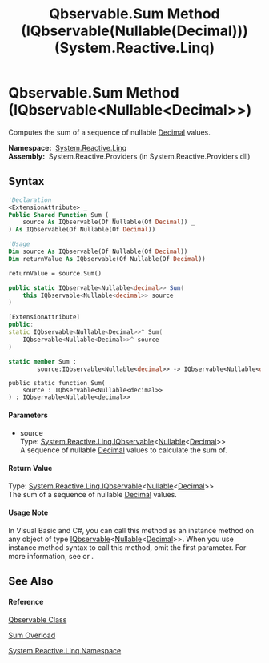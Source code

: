 ﻿---
title: Qbservable.Sum Method (IQbservable(Nullable(Decimal))) (System.Reactive.Linq)
TOCTitle: Sum Method (IQbservable(Nullable(Decimal)))
ms:assetid: M:System.Reactive.Linq.Qbservable.Sum(System.Reactive.Linq.IQbservable{System.Nullable{System.Decimal}})
ms:mtpsurl: https://msdn.microsoft.com/en-us/library/system.reactive.linq.qbservable.sum(v=VS.103)
ms:contentKeyID: 36068379
ms.date: 06/28/2011
mtps_version: v=VS.103
dev_langs:
- vb
- csharp
- c++
- fsharp
- jscript
---

# Qbservable.Sum Method (IQbservable\<Nullable\<Decimal\>\>)

Computes the sum of a sequence of nullable [Decimal](https://msdn.microsoft.com/en-us/library/1k2e8atx) values.

**Namespace:**  [System.Reactive.Linq](hh211929\(v=vs.103\).md)  
**Assembly:**  System.Reactive.Providers (in System.Reactive.Providers.dll)

## Syntax

``` vb
'Declaration
<ExtensionAttribute> _
Public Shared Function Sum ( _
    source As IQbservable(Of Nullable(Of Decimal)) _
) As IQbservable(Of Nullable(Of Decimal))
```

``` vb
'Usage
Dim source As IQbservable(Of Nullable(Of Decimal))
Dim returnValue As IQbservable(Of Nullable(Of Decimal))

returnValue = source.Sum()
```

``` csharp
public static IQbservable<Nullable<decimal>> Sum(
    this IQbservable<Nullable<decimal>> source
)
```

``` c++
[ExtensionAttribute]
public:
static IQbservable<Nullable<Decimal>>^ Sum(
    IQbservable<Nullable<Decimal>>^ source
)
```

``` fsharp
static member Sum : 
        source:IQbservable<Nullable<decimal>> -> IQbservable<Nullable<decimal>> 
```

``` jscript
public static function Sum(
    source : IQbservable<Nullable<decimal>>
) : IQbservable<Nullable<decimal>>
```

#### Parameters

  - source  
    Type: [System.Reactive.Linq.IQbservable](hh229328\(v=vs.103\).md)\<[Nullable](https://msdn.microsoft.com/en-us/library/b3h38hb0)\<[Decimal](https://msdn.microsoft.com/en-us/library/1k2e8atx)\>\>  
    A sequence of nullable [Decimal](https://msdn.microsoft.com/en-us/library/1k2e8atx) values to calculate the sum of.  

#### Return Value

Type: [System.Reactive.Linq.IQbservable](hh229328\(v=vs.103\).md)\<[Nullable](https://msdn.microsoft.com/en-us/library/b3h38hb0)\<[Decimal](https://msdn.microsoft.com/en-us/library/1k2e8atx)\>\>  
The sum of a sequence of nullable [Decimal](https://msdn.microsoft.com/en-us/library/1k2e8atx) values.  

#### Usage Note

In Visual Basic and C\#, you can call this method as an instance method on any object of type [IQbservable](hh229328\(v=vs.103\).md)\<[Nullable](https://msdn.microsoft.com/en-us/library/b3h38hb0)\<[Decimal](https://msdn.microsoft.com/en-us/library/1k2e8atx)\>\>. When you use instance method syntax to call this method, omit the first parameter. For more information, see [](https://msdn.microsoft.com/en-us/library/Bb384936) or [](https://msdn.microsoft.com/en-us/library/Bb383977).

## See Also

#### Reference

[Qbservable Class](hh211693\(v=vs.103\).md)

[Sum Overload](hh229469\(v=vs.103\).md)

[System.Reactive.Linq Namespace](hh211929\(v=vs.103\).md)

